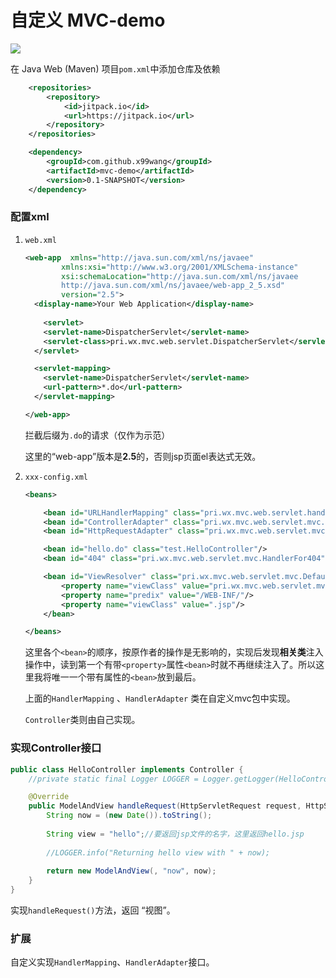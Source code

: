 #  自定义 MVC-demo

[![](https://jitpack.io/v/x99wang/mvc-demo.svg)](https://jitpack.io/#x99wang/mvc-demo)

在 Java Web (Maven) 项目`pom.xml`中添加仓库及依赖

```xml
	<repositories>
		<repository>
		    <id>jitpack.io</id>
		    <url>https://jitpack.io</url>
		</repository>
	</repositories>

	<dependency>
	    <groupId>com.github.x99wang</groupId>
	    <artifactId>mvc-demo</artifactId>
	    <version>0.1-SNAPSHOT</version>
	</dependency>
```

### 配置xml

1. `web.xml`

   ```xml
   <web-app  xmlns="http://java.sun.com/xml/ns/javaee"
           xmlns:xsi="http://www.w3.org/2001/XMLSchema-instance"
           xsi:schemaLocation="http://java.sun.com/xml/ns/javaee
           http://java.sun.com/xml/ns/javaee/web-app_2_5.xsd"
           version="2.5">
     <display-name>Your Web Application</display-name>
     
       <servlet>
       <servlet-name>DispatcherServlet</servlet-name>
       <servlet-class>pri.wx.mvc.web.servlet.DispatcherServlet</servlet-class>
     </servlet>
   
     <servlet-mapping>
       <servlet-name>DispatcherServlet</servlet-name>
       <url-pattern>*.do</url-pattern>
     </servlet-mapping>
   
   </web-app>
   ```

   拦截后缀为`.do`的请求（仅作为示范）

   这里的“web-app”版本是**2.5**的，否则jsp页面el表达式无效。

   

2. `xxx-config.xml`

   ```xml
   <beans>
   
       <bean id="URLHandlerMapping" class="pri.wx.mvc.web.servlet.handler.URLHandlerMapping"/>
       <bean id="ControllerAdapter" class="pri.wx.mvc.web.servlet.mvc.ControllerHandlerAdapter"/>
       <bean id="HttpRequestAdapter" class="pri.wx.mvc.web.servlet.mvc.HttpRequestHandlerAdapter"/>
   
       <bean id="hello.do" class="test.HelloController"/>
       <bean id="404" class="pri.wx.mvc.web.servlet.mvc.HandlerFor404"/>
   
       <bean id="ViewResolver" class="pri.wx.mvc.web.servlet.mvc.DefaultViewResolver">
           <property name="viewClass" value="pri.wx.mvc.web.servlet.mvc.InternalResourceView"/>
           <property name="predix" value="/WEB-INF/"/>
           <property name="viewClass" value=".jsp"/>
       </bean>
   
   </beans>
   ```

   这里各个`<bean>`的顺序，按原作者的操作是无影响的，实现后发现**相关类**注入操作中，读到第一个有带`<property>`属性`<bean>`时就不再继续注入了。所以这里我将唯一一个带有属性的`<bean>`放到最后。

   上面的`HandlerMapping` 、`HandlerAdapter` 类在自定义mvc包中实现。

   `Controller`类则由自己实现。

### 实现Controller接口

```java
public class HelloController implements Controller {
    //private static final Logger LOGGER = Logger.getLogger(HelloController.class);

    @Override
    public ModelAndView handleRequest(HttpServletRequest request, HttpServletResponse response) throws Exception {
        String now = (new Date()).toString();
        
        String view = "hello";//要返回jsp文件的名字，这里返回hello.jsp
        
        //LOGGER.info("Returning hello view with " + now);
	   	
        return new ModelAndView(, "now", now);
    }
}
```

实现`handleRequest()`方法，返回 “视图”。



### 扩展

自定义实现`HandlerMapping`、`HandlerAdapter`接口。